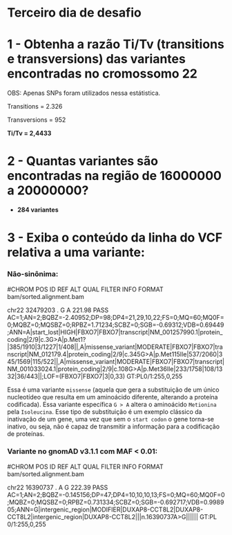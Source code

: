 # Terceiro dia de desafio

# 1 - Obtenha a razão Ti/Tv (transitions e transversions) das variantes encontradas no cromossomo 22

OBS: Apenas SNPs foram utilizados nessa estátistica.

Transitions = 2.326

Transversions = 952

**Ti/Tv = 2,4433**

# 2 - Quantas variantes são encontradas na região de 16000000 a 20000000?

- **284 variantes**

# 3 - Exiba o conteúdo da linha do VCF relativa a uma variante:

### Não-sinônima:

#CHROM  POS     ID      REF     ALT     QUAL    FILTER  INFO    FORMAT  bam/sorted.alignment.bam

chr22	32479203	.	G	A	221.98	PASS	AC=1;AN=2;BQBZ=-2.40952;DP=98;DP4=21,29,10,22;FS=0;MQ=60;MQ0F=0;MQBZ=0;MQSBZ=0;RPBZ=1.71234;SCBZ=0;SGB=-0.69312;VDB=0.69449;ANN=A|start_lost|HIGH|FBXO7|FBXO7|transcript|NM_001257990.1|protein_coding|2/9|c.3G>A|p.Met1?|385/1910|3/1227|1/408||,A|missense_variant|MODERATE|FBXO7|FBXO7|transcript|NM_012179.4|protein_coding|2/9|c.345G>A|p.Met115Ile|537/2060|345/1569|115/522||,A|missense_variant|MODERATE|FBXO7|FBXO7|transcript|NM_001033024.1|protein_coding|2/9|c.108G>A|p.Met36Ile|233/1758|108/1332|36/443||;LOF=(FBXO7|FBXO7|3|0,33)	GT:PL0/1:255,0,255

Essa é uma variante `missense` (aquela que gera a substituição de um único nucleotídeo que resulta em um aminoácido diferente, alterando a proteína codificada). Essa variante específica `G > A` altera o aminoácido `Metionina` pela `Isoleucina`. 
Esse tipo de substituição é um exemplo clássico da inativação de um gene, uma vez que sem o `start codon` o gene torna-se inativo, ou seja, não é capaz de transmitir a informação para a codificação de proteínas.

### Variante no gnomAD v3.1.1 com MAF < 0.01:

#CHROM  POS     ID      REF     ALT     QUAL    FILTER  INFO    FORMAT  bam/sorted.alignment.bam

chr22	16390737	.	A	G	222.39	PASS	AC=1;AN=2;BQBZ=-0.145156;DP=47;DP4=10,10,10,13;FS=0;MQ=60;MQ0F=0;MQBZ=0;MQSBZ=0;RPBZ=0.731334;SCBZ=0;SGB=-0.692717;VDB=0.998905;ANN=G|intergenic_region|MODIFIER|DUXAP8-CCT8L2|DUXAP8-CCT8L2|intergenic_region|DUXAP8-CCT8L2|||n.16390737A>G||||||	GT:PL	0/1:255,0,255

